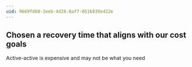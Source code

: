 ```yaml
---
uid: 9669fd68-3eeb-4d28-8af7-0516039e422e
---
```

## Chosen a recovery time that aligns with our cost goals

<div class="alert is-warning"><p>Active-active is expensive and may not be what you need</p></div>

